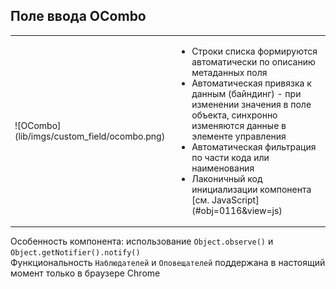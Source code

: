 ## Поле ввода OCombo 
<table>
    <tr>
        <td>![OCombo](lib/imgs/custom_field/ocombo.png)</td>
        <td>
	        <ul>
	        <li>Строки списка формируются автоматически по описанию метаданных поля</li>
	        <li>Автоматическая привязка к данным (байндинг) - при изменении значения в поле объекта, синхронно изменяются данные в элементе управления</li>
	        <li>Автоматическая фильтрация по части кода или наименования</li>
	        <li>Лаконичный код инициализации компонента [см. JavaScript](#obj=0116&view=js)</li>
	        </ul>
        </td>
    </tr>
</table>

Особенность компонента: использование `Object.observe()` и `Object.getNotifier().notify()`<br />
Функциональность `Наблюдателей` и `Оповещателей` поддержана в настоящий момент только в браузере Chrome